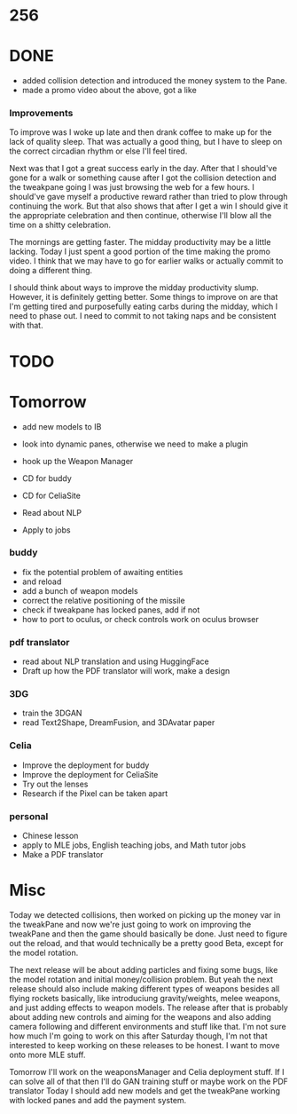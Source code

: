 # 256

# DONE
- added collision detection and introduced the money system to the Pane. 
- made a promo video about the above, got a like

### Improvements
To improve was I woke up late and then drank coffee to make up for the lack of quality sleep. That was actually a good thing, but I have to sleep on the correct circadian rhythm or else I'll feel tired. 

Next was that I got a great success early in the day. After that I should've gone for a walk or something cause after I got the collision detection and the tweakpane going I was just browsing the web for a few hours. I should've gave myself a productive reward rather than tried to plow through continuing the work. But that also shows that after I get a win I should give it the appropriate celebration and then continue, otherwise I'll blow all the time on a shitty celebration. 

The mornings are getting faster. The midday productivity may be a little lacking. Today I just spent a good portion of the time making the promo video. I think that we may have to go for earlier walks or actually commit to doing a different thing.

I should think about ways to improve the midday productivity slump. However, it is definitely getting better. Some things to improve on are that I'm getting tired and purposefully eating carbs during the midday, which I need to phase out. I need to commit to not taking naps and be consistent with that. 

# TODO

# Tomorrow
- add new models to IB
- look into dynamic panes, otherwise we need to make a plugin
- hook up the Weapon Manager
- CD for buddy
- CD for CeliaSite

- Read about NLP
- Apply to jobs


### buddy
- fix the potential problem of awaiting entities
 - and reload
- add a bunch of weapon models
- correct the relative positioning of the missile
- check if tweakpane has locked panes, add if not
- how to port to oculus, or check controls work on oculus browser

### pdf translator
- read about NLP translation and using HuggingFace
- Draft up how the PDF translator will work, make a design

### 3DG
- train the 3DGAN
- read Text2Shape, DreamFusion, and 3DAvatar paper

### Celia 
- Improve the deployment for buddy
- Improve the deployment for CeliaSite
- Try out the lenses
- Research if the Pixel can be taken apart

### personal
- Chinese lesson
- apply to MLE jobs, English teaching jobs, and Math tutor jobs
- Make a PDF translator


# Misc

Today we detected collisions, then worked on picking up the money var in the tweakPane and now we're just going to work on improving the tweakPane and then the game should basically be done. Just need to figure out the reload, and that would technically be a pretty good Beta, except for the model rotation.

The next release will be about adding particles and fixing some bugs, like the model rotation and initial money/collision problem. But yeah the next release should also include making different types of weapons besides all flying rockets basically, like introduciung gravity/weights, melee weapons, and just adding effects to weapon models. The release after that is probably about adding new controls and aiming for the weapons and also adding camera following and different environments and stuff like that. I'm not sure how much I'm going to work on this after Saturday though, I'm not that interested to keep working on these releases to be honest. I want to move onto more MLE stuff.

Tomorrow I'll work on the weaponsManager and Celia deployment stuff. If I can solve all of that then I'll do GAN training stuff or maybe work on the PDF translator
Today I should add new models and get the tweakPane working with locked panes and add the payment system.
